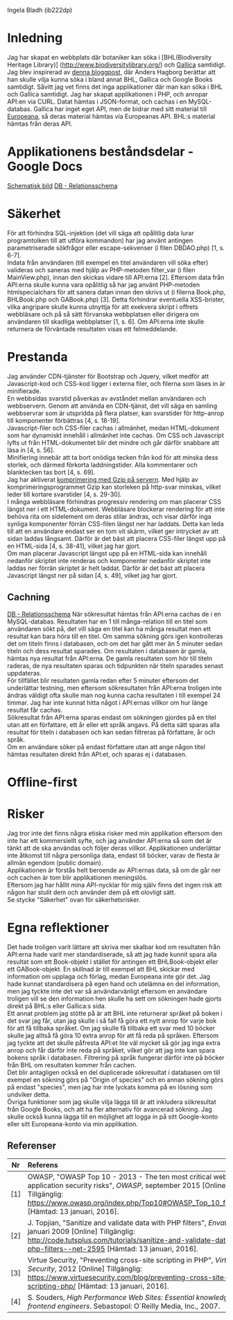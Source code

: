 Ingela Bladh (ib222dp)

# Inledning

Jag har skapat en webbplats där botaniker kan söka i [BHL(Biodiversity Heritage Library)]
(http://www.biodiversitylibrary.org/) och [Gallica](http://gallica.bnf.fr/) samtidigt. 
Jag blev inspirerad av [denna bloggpost](http://blog.biodiversitylibrary.org/2012/04/bhl-and-our-users-anders-hagborg.html), 
där Anders Hagborg berättar att han skulle vilja kunna söka i bland annat BHL, Gallica och Google Books samtidigt.
Såvitt jag vet finns det inga applikationer där man kan söka i BHL och Gallica samtidigt. Jag har skapat applikationen i
 PHP, och anropar API:en via CURL. Datat hämtas i JSON-format, och cachas i en MySQL-databas.
Gallica har inget eget API, men de bidrar med sitt material till [Europeana](http://www.europeana.eu/portal/), så deras 
material hämtas via Europeanas API. BHL:s material hämtas från deras API.

# Applikationens beståndsdelar - Google Docs
  
[Schematisk bild](https://docs.google.com/document/d/11tlq-4DHs-rW8pJuzJd-9RdyJ-s7xIky-cCwYn3KQbs/edit?usp=sharing)
[DB - Relationsschema](https://docs.google.com/document/d/1AchY1QlCHjMJzbH1u3dovml0MAMJ-ahXVn59H_Tw07Y/edit?usp=sharing)

# Säkerhet

För att förhindra SQL-injektion (det vill säga att opålitlig data lurar programtolken till att utföra kommandon) 
har jag använt antingen parametriserade sökfrågor eller escape-sekvenser (i filen DBDAO.php) [1, s. 6-7].  
Indata från användaren (till exempel en titel användaren vill söka efter) valideras och saneras med hjälp av PHP-metoden 
filter_var (i filen MainView.php), innan den skickas vidare till API:erna [2]. Eftersom data från API:erna skulle kunna 
vara opålitlig så har jag använt PHP-metoden htmlspecialchars för att sanera datan innan den skrivs ut (i filerna 
Book.php, BHLBook.php och GABook.php) [3]. Detta förhindrar eventuella XSS-brister, vilka angripare skulle kunna 
utnyttja för att exekvera skript i offrets webbläsare och på så sätt förvanska webbplatsen eller dirigera om användaren 
till skadliga webbplatser [1, s. 6]. Om API:erna inte skulle returnera de förväntade resultaten visas ett felmeddelande.

# Prestanda

Jag använder CDN-tjänster för Bootstrap och Jquery, vilket medför att Javascript-kod och CSS-kod ligger i externa filer, 
och filerna som läses in är minifierade.  
En webbsidas svarstid påverkas av avståndet mellan användaren och webbservern. Genom att använda en CDN-tjänst, det vill 
säga en samling webbservrar som är utspridda på flera platser, kan svarstider för http-anrop till komponenter förbättras 
[4, s. 18-19].  
Javascript-filer och CSS-filer cachas i allmänhet, medan HTML-dokument som har dynamiskt innehåll i allmänhet inte 
cachas. Om CSS och Javascript lyfts ut från HTML-dokumentet blir det mindre och går därför snabbare att läsa in 
[4, s. 56].  
Minifiering innebär att ta bort onödiga tecken från kod för att minska dess storlek, och därmed förkorta laddningstider. 
Alla kommentarer och blanktecken tas bort [4, s. 69].  
Jag har aktiverat [komprimering med Gzip på servern](http://salscode.com/tutorials/2009/10/15/gzip-htaccess/). Med hjälp 
av komprimeringsprogrammet Gzip kan storleken på http-svar minskas, vilket leder till kortare svarstider [4, s. 29-30].  
I många webbläsare förhindras progressiv rendering om man placerar CSS längst ner i ett HTML-dokument. Webbläsare 
blockerar rendering för att inte behöva rita om sidelement om deras stilar ändras, och visar därför inga synliga 
komponenter förrän CSS-filen längst ner har laddats. Detta kan leda till att en användare endast ser en tom vit skärm, 
vilket ger intrycket av att sidan laddas långsamt. Därför är det bäst att placera CSS-filer längst upp på en HTML-sida 
[4, s. 38-41], vilket jag har gjort.  
Om man placerar Javascript längst upp på en HTML-sida kan innehåll nedanför skriptet inte renderas och komponenter 
nedanför skriptet inte laddas ner förrän skriptet är helt laddat. Därför är det bäst att placera Javascript 
längst ner på sidan [4, s. 49], vilket jag har gjort.

## Cachning

[DB - Relationsschema](https://docs.google.com/document/d/1AchY1QlCHjMJzbH1u3dovml0MAMJ-ahXVn59H_Tw07Y/edit?usp=sharing)
När sökresultat hämtas från API:erna cachas de i en MySQL-databas. Resultaten har en 1 till många-relation till en titel 
som användaren sökt på, det vill säga en titel kan ha många resultat men ett resultat kan bara höra till en titel. Om 
samma sökning görs igen kontrolleras det om titeln finns i databasen, och om det har gått mer än 5 minuter sedan titeln 
och dess resultat sparades. Om resultaten i databasen är gamla, hämtas nya resultat från API:erna. De gamla resultaten 
som hör till titeln raderas, de nya resultaten sparas och tidpunkten när titeln sparades senast uppdateras.  
För tillfället blir resultaten gamla redan efter 5 minuter eftersom det underlättar testning, men eftersom sökresultaten 
från API:erna troligen inte ändras väldigt ofta skulle man nog kunna cacha resultaten i till exempel 24 timmar. Jag har 
inte kunnat hitta något i API:ernas villkor om hur länge resultat får cachas.  
Sökresultat från API:erna sparas endast om sökningen gjordes på en titel utan att en författare, ett år eller ett språk 
angavs. På detta sätt sparas alla resultat för titeln i databasen och kan sedan filtreras på författare, år och språk.  
Om en användare söker på endast författare utan att ange någon titel hämtas resultaten direkt från API:et, och sparas ej 
i databasen.  

# Offline-first



# Risker

Jag tror inte det finns några etiska risker med min applikation eftersom den inte har ett kommersiellt syfte, och jag 
använder API:erna så som det är tänkt att de ska användas och följer deras villkor. Applikationen underlättar inte 
åtkomst till några personliga data, endast till böcker, varav de flesta är allmän egendom (public domain).  
Applikationen är förstås helt beroende av API:ernas data, så om de går ner och cachen är tom blir applikationen 
meningslös.  
Eftersom jag har hållit mina API-nycklar för mig själv finns det ingen risk att någon har stulit dem och använder dem på 
ett olovligt sätt.  
Se stycke "Säkerhet" ovan för säkerhetsrisker.

# Egna reflektioner

Det hade troligen varit lättare att skriva mer skalbar kod om resultaten från API:erna hade varit mer standardiserade, 
så att jag hade kunnit spara alla resultat som ett Book-objekt i stället för antingen ett BHLBook-objekt eller ett 
GABook-objekt. En skillnad är till exempel att BHL skickar med information om upplaga och förlag, medan Europeana inte 
gör det. Jag hade kunnat standardisera på egen hand och utelämna en del information, men jag tyckte inte det var så 
användarvänligt eftersom en användare troligen vill se den information hen skulle ha sett om sökningen hade gjorts 
direkt på BHL:s eller Gallica:s sida.  
Ett annat problem jag stötte på är att BHL inte returnerar språket på boken i det svar jag får, utan jag skulle 
i så fall få göra ett nytt anrop för varje bok för att få tillbaka språket. Om jag skulle få tillbaka ett svar med 10 
böcker skulle jag alltså få göra 10 extra anrop för att få reda på språken. Eftersom jag tyckte att det skulle påfresta 
API:et lite väl mycket så gör jag inga extra anrop och får därför inte reda på språket, vilket gör att jag inte kan 
spara bokens språk i databasen. Filtrering på språk fungerar därför inte på böcker från BHL om resultaten kommer från 
cachen.  
Det blir antagligen också en del duplicerade sökresultat i databasen om till exempel en sökning görs på "Origin of 
species" och en annan sökning görs på endast "species", men jag har inte lyckats komma på en lösning som undviker detta.  
Övriga funktioner som jag skulle vilja lägga till är att inkludera sökresultat från Google Books, och att ha fler 
alternativ för avancerad sökning. Jag skulle också kunna lägga till en möjlighet att logga in på sitt Google-konto eller 
sitt Europeana-konto via min applikation.

## Referenser

Nr  | Referens
--- | :------
[1] | OWASP, "OWASP Top 10 - 2013 - The ten most critical web application security risks", *OWASP*, september 2015 [Online] Tillgänglig: <https://www.owasp.org/index.php/Top10#OWASP_Top_10_for_2013>. [Hämtad: 13 januari, 2016].
[2] | J. Topjian, "Sanitize and validate data with PHP filters", *Envato Tuts+*, januari 2009 [Online] Tillgänglig: <http://code.tutsplus.com/tutorials/sanitize-and-validate-data-with-php-filters--net-2595> [Hämtad: 13 januari, 2016].
[3] | Virtue Security, "Preventing cross-site scripting in PHP", *Virtue Security*, 2012 [Online] Tillgänglig: <https://www.virtuesecurity.com/blog/preventing-cross-site-scripting-php/> [Hämtad: 13 januari, 2016].
[4] | S. Souders, *High Performance Web Sites: Essential knowledge for frontend engineers*. Sebastopol: O´Reilly Media, Inc., 2007.